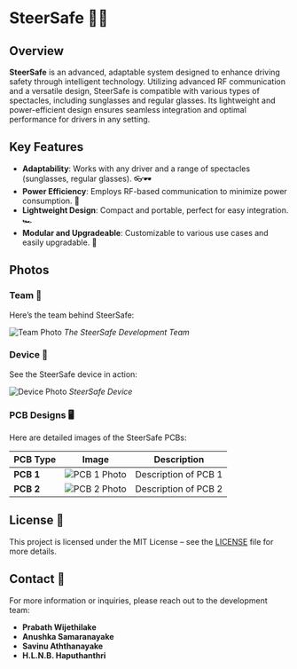 # SteerSafe 🚗💡

## Overview

**SteerSafe** is an advanced, adaptable system designed to enhance driving safety through intelligent technology. Utilizing advanced RF communication and a versatile design, SteerSafe is compatible with various types of spectacles, including sunglasses and regular glasses. Its lightweight and power-efficient design ensures seamless integration and optimal performance for drivers in any setting.

## Key Features

- **Adaptability**: Works with any driver and a range of spectacles (sunglasses, regular glasses). 👓🕶️
- **Power Efficiency**: Employs RF-based communication to minimize power consumption. 🔋
- **Lightweight Design**: Compact and portable, perfect for easy integration. 🏎️
- **Modular and Upgradeable**: Customizable to various use cases and easily upgradable. 🔧

## Photos

### Team 👥

Here’s the team behind SteerSafe:

![Team Photo](path/to/team_photo.jpg)
*The SteerSafe Development Team*

### Device 📱

See the SteerSafe device in action:

![Device Photo](path/to/device_photo.jpg)
*SteerSafe Device*

### PCB Designs 🖥️

Here are detailed images of the SteerSafe PCBs:

| PCB Type        | Image                           | Description             |
|-----------------|---------------------------------|-------------------------|
| **PCB 1**       | ![PCB 1 Photo](path/to/pcb1_photo.jpg) | Description of PCB 1     |
| **PCB 2**       | ![PCB 2 Photo](path/to/pcb2_photo.jpg) | Description of PCB 2     |

## License 📝

This project is licensed under the MIT License – see the [LICENSE](LICENSE) file for more details.

## Contact 📧

For more information or inquiries, please reach out to the development team:

- **Prabath Wijethilake**
- **Anushka Samaranayake**
- **Savinu Aththanayake**
- **H.L.N.B. Haputhanthri**
